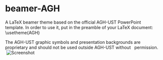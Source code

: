 # beamer-AGH
A LaTeX beamer theme based on the official AGH-UST PowerPoint template.
In order to use it, put in the preamble of your LaTeX document:
        \usetheme{AGH}

The AGH-UST graphic symbols and presentation backgrounds are
    proprietary and should not be used outside AGH-UST without
    permission.
    ![Screenshot](http://www.icsr.agh.edu.pl/~polak/wms/beamer-AGH.png "Title slide")
